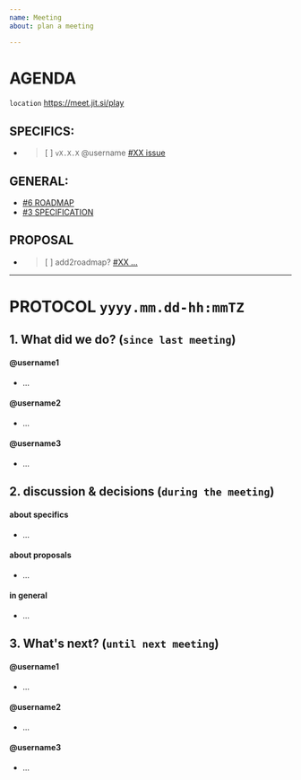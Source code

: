 ```yaml
---
name: Meeting
about: plan a meeting

---
```

# AGENDA
`location` https://meet.jit.si/play

## SPECIFICS:
  * > [ ] `vX.X.X` @username [#XX issue](#link)

## GENERAL:
  * [#6 ROADMAP](https://github.com/ethereum/play/issues/6)
  * [#3 SPECIFICATION](https://github.com/ethereum/play/issues/3)

## PROPOSAL
* > [ ] add2roadmap? [#XX ...](#link)

---

# PROTOCOL `yyyy.mm.dd-hh:mmTZ`

## 1. What did we do? (`since last meeting`)

#### @username1
* ...

#### @username2
* ...

#### @username3
* ...

## 2. discussion & decisions (`during the meeting`)

#### about specifics
* ...

#### about proposals
* ...

#### in general
* ...

## 3. What's next? (`until next meeting`)

#### @username1
* ...

#### @username2
* ...

#### @username3
* ...
